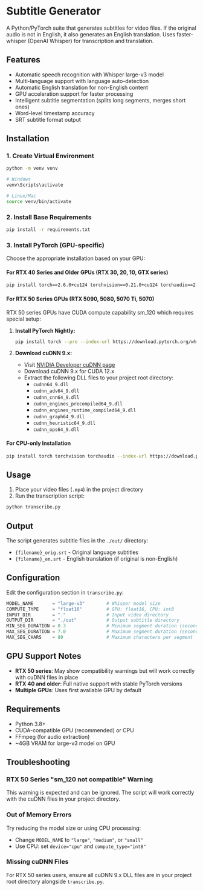 # Subtitle Generator

A Python/PyTorch suite that generates subtitles for video files. If the original audio is not in English, it also generates an English translation. Uses faster-whisper (OpenAI Whisper) for transcription and translation.

## Features

- Automatic speech recognition with Whisper large-v3 model
- Multi-language support with language auto-detection
- Automatic English translation for non-English content
- GPU acceleration support for faster processing
- Intelligent subtitle segmentation (splits long segments, merges short ones)
- Word-level timestamp accuracy
- SRT subtitle format output

## Installation

### 1. Create Virtual Environment

```bash
python -m venv venv

# Windows
venv\Scripts\activate

# Linux/Mac
source venv/bin/activate
```

### 2. Install Base Requirements

```bash
pip install -r requirements.txt
```

### 3. Install PyTorch (GPU-specific)

Choose the appropriate installation based on your GPU:

#### For RTX 40 Series and Older GPUs (RTX 30, 20, 10, GTX series)

```bash
pip install torch==2.6.0+cu124 torchvision==0.21.0+cu124 torchaudio==2.6.0+cu124 --index-url https://download.pytorch.org/whl/cu124
```

#### For RTX 50 Series GPUs (RTX 5090, 5080, 5070 Ti, 5070)

RTX 50 series GPUs have CUDA compute capability sm_120 which requires special setup:

1. **Install PyTorch Nightly:**
   ```bash
   pip install torch --pre --index-url https://download.pytorch.org/whl/nightly/cu124
   ```

2. **Download cuDNN 9.x:**
   - Visit [NVIDIA Developer cuDNN page](https://developer.nvidia.com/cudnn)
   - Download cuDNN 9.x for CUDA 12.x
   - Extract the following DLL files to your project root directory:
     - `cudnn64_9.dll`
     - `cudnn_adv64_9.dll`
     - `cudnn_cnn64_9.dll`
     - `cudnn_engines_precompiled64_9.dll`
     - `cudnn_engines_runtime_compiled64_9.dll`
     - `cudnn_graph64_9.dll`
     - `cudnn_heuristic64_9.dll`
     - `cudnn_ops64_9.dll`

#### For CPU-only Installation

```bash
pip install torch torchvision torchaudio --index-url https://download.pytorch.org/whl/cpu
```

## Usage

1. Place your video files (`.mp4`) in the project directory
2. Run the transcription script:

```bash
python transcribe.py
```

## Output

The script generates subtitle files in the `./out/` directory:

- `{filename}_orig.srt` - Original language subtitles
- `{filename}_en.srt` - English translation (if original is non-English)

## Configuration

Edit the configuration section in `transcribe.py`:

```python
MODEL_NAME       = "large-v3"        # Whisper model size
COMPUTE_TYPE     = "float16"         # GPU: float16, CPU: int8
INPUT_DIR        = "."               # Input video directory
OUTPUT_DIR       = "./out"           # Output subtitle directory
MIN_SEG_DURATION = 0.3               # Minimum segment duration (seconds)
MAX_SEG_DURATION = 7.0               # Maximum segment duration (seconds)
MAX_SEG_CHARS    = 80                # Maximum characters per segment
```

## GPU Support Notes

- **RTX 50 series**: May show compatibility warnings but will work correctly with cuDNN files in place
- **RTX 40 and older**: Full native support with stable PyTorch versions
- **Multiple GPUs**: Uses first available GPU by default

## Requirements

- Python 3.8+
- CUDA-compatible GPU (recommended) or CPU
- FFmpeg (for audio extraction)
- ~4GB VRAM for large-v3 model on GPU

## Troubleshooting

### RTX 50 Series "sm_120 not compatible" Warning

This warning is expected and can be ignored. The script will work correctly with the cuDNN files in your project directory.

### Out of Memory Errors

Try reducing the model size or using CPU processing:
- Change `MODEL_NAME` to `"large"`, `"medium"`, or `"small"`
- Use CPU: set `device="cpu"` and `compute_type="int8"`

### Missing cuDNN Files

For RTX 50 series users, ensure all cuDNN 9.x DLL files are in your project root directory alongside `transcribe.py`.